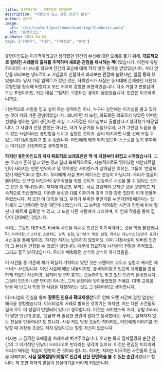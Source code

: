 ```yaml
---
title: 휴먼카인드 - 뤼트허르 브레흐만
description: "하염없이 믿고 싶은 인간의 본성"
author: 병스커
image:
  url: "/src/content/post/humankind/img/thumbnail.webp"
  alt: "휴먼카인드"
pubDate: 2024-04-04
tags: ["인문학", "서평", "자아성찰", "본성"]
---
```


휴먼카인드는 이기적이라고만 생각했던 인간의 본성에 대한 오해를 풀기 위해, **대표적으로 알려진 사례들의 출처를 추적하며 새로운 관점을 제시하는 책**이었습니다. 이전에 유발 하라리의 `사피엔스`를 읽으며 인간의 모습에 대해 적지 않은 충격을 받았었습니다. 우리 인간을 바라보는 냉소적이고 거침없이 신랄하게 바라보는 관점에 놀랐지만, 일절 동의 했었습니다. 당시 가장 임팩트가 컸던 것은, 사피엔스가 사실은 동시대에 존재했던 네안데르탈인을 청소해 버렸다고 보는 저자의 강렬한 표현이었습니다. 다소 거칠고 반발심이 드는 표현이지만, 저는 내심 그럴지도 모른다는 생각이 들었었습니다. 인간은 이기적이니까요.

기본적으로 사람을 믿고 싶어 하는 성격이긴 하나, 누구나 심연에는 이기심을 품고 있다는 것이 저의 기존 관념이었습니다. 왜냐하면 저 또한, 의도했든 의도하지 않았든 어떠한 선행을 행하는 일이 생긴다면 사실 그 시작점은 이기심부터 출발한다고 생각했기 때문입니다. 그 사람이 진정 원했든 아니든, 내가 누군가를 도움으로써, 내가 그만큼 도움을 줄 수 있는 사람이라는 충만함을 느끼고 싶었던 것이죠. 굳이 따지자면 나름 선해 보일 수 있는 이기심이었다고 할 수 있습니다. 타인에게 해가 되지 않으며 스스로를 동기 부여하는 이기심은 건강하다고 생각했어요.

**하지만 휴먼카인드의 저자 뤼트허르 브레흐만은 딱 이 지점부터 뒤집고 시작했습니다.** 그는 우리가 흔히 알고 있는 것과 달리 육체적으로도, 지능적으로도 뛰어났던 네안데르탈인이 사라지는 반면 연약하고 덜 똑똑했던 사피엔스가 살아남은 이유는, 그들이 ‘연결되었기 때문’이라고 합니다. 우리에게 사실 포커 페이스는 본능이 아닙니다. 우리가 얼굴이 붉어지는 것 또한 타인과의 상호작용을 위한 것이죠. 눈동자로 시선을 볼 수 있다는 것도 그 요인 중 하나입니다. 저자에 따르면, 우리는 서로 교감하며 모자란 것을 모방하고 지속적으로 학습했어요. 이러한 본성은 대를 이어가며 결국 가장 강한 집단이 되게 만들어주었습니다. 저 또한 이 대목을 읽고, 우리가 부족한 무언가를 누군가한테 배운다는 것 자체가 그 방증이란 것을 깨닫게 되었습니다. 그 능력을 익혀왔던 시간과 경험에 비해 훨씬 더 빠르게 습득할 수 있고, 그 또한 다른 사람에게 그러하며, 이 연쇄 작용을 통해 집단이 강대해진 것입니다.

우리는 그동안 대표적인 비극적 사건을 예시로 인간은 이기적이라는 것을 학습 받았습니다. `파리대왕`, `이스터섬`, `스탠퍼드 감옥 실험`, `밀그램의 복종 실험`, `캐서린 제노비스(방관자 효과) 사건` 등을 통해 말이죠. 하지만 저자는 납득하지 않았어요. 이미 기정사실이 되버린 인간의 그 본성을 인정할 수 없었던 것입니다. 때문에 집요하게 사건들의 전말을 추적했죠. 그리고 결국 밝혀냈습니다. 우리가 배워왔던 상식이 상식이 아니었음을.

이 사건들 중 기존에 제가 확실히 기억하고 있던 것은 스탠퍼드 교도소 실험과 캐서린 제노비스 사건입니다. 어린 시절에 배운 내용이지만, 충격적이었고 인간의 유약함을 인정하게 되었던 사건이죠. 심지어 방관자 효과는 오늘까지도 믿고 있던 인간의 본성입니다. 그것이 인간의 나쁜 면이건 아니건, 그저 본성이라 받아들였었던 거예요. CPR 교육을 받을 때 반드시 특정 한 사람을 지칭하라는 것도 그 일환이라고 생각합니다.

이스터섬의 진실을 통해 **잘못된 인용과 확대재생산**으로 인해 오랜 시간에 걸친 엄청난 왜곡을 경험했습니다. 이스터섬의 사례로 밝혀진 것이기는 하지만, 저는 다른 사건들도 결국 모두 이 성질이 반영되어 있다고 생각합니다. 이것은 사피엔스의 저자, 유발 하라리가 말한 인간의 본성, ‘뒷담화’와 밀접한 연관이 있다고 생각했어요. 우리는 실재하지 않는 진실을 만들어내기도 합니다. 사실 저도 당장 오늘만 하더라도, 타인에게 이야기를 전달할 때 과장을 조금도 섞지 않았다고는 말할 자신이 없습니다.

저자는 그 끔찍한 오해들을 차례차례 벗겨주었습니다. 우리는 특히 절체절명의 순간 인간의 그 이기적인 민낯이 드러나고야 만다라는 생각이 있어요. 이것은 편집된 미디어와 우리가 배워온 학습의 영향이 큰 것이라 합니다. 하지만 저자는 비극적인 사건들의 진실을 파헤치며, **사실 절체절명이야말로 인간의 선한 진면목을 볼 수 있는 순간**이었다고 합니다. 저 또한 저자의 믿음이 진실이기를 바라게 되었습니다.
